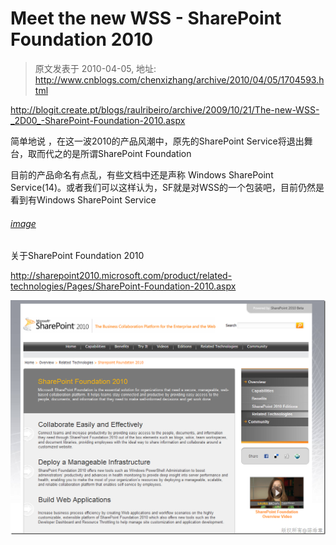 # Meet the new WSS - SharePoint Foundation 2010 
> 原文发表于 2010-04-05, 地址: http://www.cnblogs.com/chenxizhang/archive/2010/04/05/1704593.html 


<http://blogit.create.pt/blogs/raulribeiro/archive/2009/10/21/The-new-WSS-_2D00_-SharePoint-Foundation-2010.aspx>

 简单地说 ，在这一波2010的产品风潮中，原先的SharePoint Service将退出舞台，取而代之的是所谓SharePoint Foundation

 目前的产品命名有点乱，有些文档中还是声称 Windows SharePoint Service(14)。或者我们可以这样认为，SF就是对WSS的一个包装吧，目前仍然是看到有Windows SharePoint Service

 ###### [image](http://images.cnblogs.com/cnblogs_com/chenxizhang/WindowsLiveWriter/MeetthenewWSSSharePointFoundation2010_A809/image_2.png)

 关于SharePoint Foundation 2010

 <http://sharepoint2010.microsoft.com/product/related-technologies/Pages/SharePoint-Foundation-2010.aspx>

 [![image](./images/1704593-image_thumb_1.png "image")](http://images.cnblogs.com/cnblogs_com/chenxizhang/WindowsLiveWriter/MeetthenewWSSSharePointFoundation2010_A809/image_4.png)

